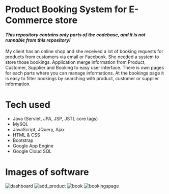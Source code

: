 # Product Booking System for E-Commerce store
#### *This repository contains only parts of the codebase, and it is not runnable from this repository!*

My client has an online shop and she received a lot of booking requests for products from customers via email or Facebook. She needed a system to store those bookings.
Application merge information from Product, Customer, Supplier and Booking to easy user interface. There is own pages for each parts where you can manage informations.
At the bookings page it is easy to filter bookings by searching with product, customer or supplier information.

# Tech used
- Java (Servlet, JPA, JSP, JSTL core tags)
- MySQL
- JavaScript, JQuery, Ajax
- HTML & CSS
- Bootstrap
- Google App Engine
- Google Cloud SQL



# Images of software
![dashboard](https://user-images.githubusercontent.com/73467682/148521109-70eb4e15-d8b4-462c-a0b2-6b4e572e539f.PNG)
![add_product](https://user-images.githubusercontent.com/73467682/148521104-d7568689-0104-499b-96a5-ed9eb7410d88.PNG)
![book](https://user-images.githubusercontent.com/73467682/148521110-ff1a626b-13cd-4103-ab71-df368832f400.PNG)
![bookingspage](https://user-images.githubusercontent.com/73467682/148521111-ddb0ddd1-25e0-4d5d-ac8c-1ba1233d97f7.PNG)
